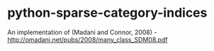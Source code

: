 # python-sparse-category-indices
An implementation of (Madani and Connor, 2008) - http://omadani.net/pubs/2008/many_class_SDM08.pdf
